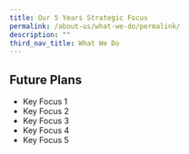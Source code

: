 ```yaml
---
title: Our 5 Years Strategic Focus
permalink: /about-us/what-we-do/permalink/
description: ""
third_nav_title: What We Do
---
```

Future Plans
------------

- Key Focus 1 
- Key Focus 2
- Key Focus 3
- Key Focus 4
- Key Focus 5   